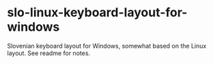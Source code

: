 # slo-linux-keyboard-layout-for-windows
Slovenian keyboard layout for Windows, somewhat based on the Linux layout. See readme for notes.
